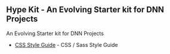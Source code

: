 ## Hype Kit - An Evolving Starter kit for DNN Projects
An Evolving Starter kit for DNN Projects

- [CSS Style Guide](https://github.com/simejerkovic/hype-kit/blob/master/resources/css-style-guide.md#css-style-guide) - CSS / Sass Style Guide
